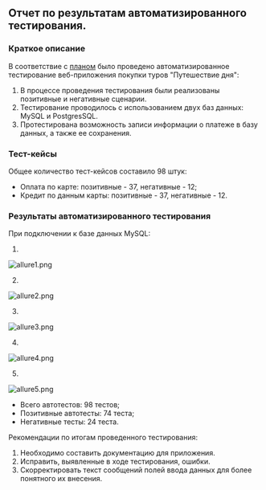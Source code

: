 ## Отчет по результатам автоматизированного тестирования.

### Краткое описание

В соответствие с [планом](https://github.com/VikaEra/Automation-project/blob/master/documents/Plan.md) было проведено автоматизированное тестирование веб-приложения покупки туров "Путешествие дня":
1. В процессе проведения тестирования были реализованы позитивные и негативные сценарии.
2. Тестирование проводилось с использованием двух баз данных: MySQL и PostgresSQL.
3. Протестирована возможность записи информации о платеже в базу данных, а также ее сохранения.

### Тест-кейсы

Общее количество тест-кейсов составило 98 штук:
- Оплата по карте: позитивные - 37, негативные - 12;
- Кредит по данным карты: позитивные - 37, негативные - 12.

### Результаты автоматизированного тестирования

   При подключении к базе данных MySQL:

1. 
![allure1.png](..%2F..%2F..%2FDesktop%2Fallure1.png)

2.
![allure2.png](..%2F..%2F..%2FDesktop%2Fallure2.png)

3.
![allure3.png](..%2F..%2F..%2FDesktop%2Fallure3.png)

4.
![allure4.png](..%2F..%2F..%2FDesktop%2Fallure4.png)

5.
![allure5.png](..%2F..%2F..%2FDesktop%2Fallure5.png)

- Всего автотестов: 98 тестов;
- Позитивные автотесты: 74 теста;
- Негативные тесты: 24 теста.

Рекомендации по итогам проведенного тестирования:
1. Необходимо составить документацию для приложения.
2. Исправить, выявленные в ходе тестирования, ошибки.
3. Скорректировать текст сообщений полей ввода данных для более понятного их внесения.